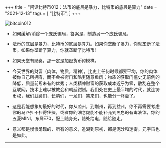 +++
title = "闲话比特币012：法币的底层是暴力，比特币的底层是算力"
date = "2021-12-13"
tags = [
    "比特币",
]
+++

![bitcoin012](/images/bitcoin-odyssey/bitcoin012.png)

* 如何缓解/消除一个庞氏骗局，答案是，制造另一个庞氏骗局。

* 法币的底层是暴力，比特币的底层是算力。如果你垄断了暴力，你就垄断了法币。如果你垄断了算力，你就垄断了比特币!

* 如果天堂有赌桌，那一定是加密货币的模样。

* 今天世界的财富（肉体，物质，精神），比史上任何时候都要平均，你的肉体被你自己所拥有，而不会被衙门和酷吏随意鱼肉；物质的获取门槛史无前例的降低，质量前所未有的优秀；人类精神财富的获取成本近乎为零，散乱在整个互联网，技术上难以被教会和朝廷钳制。我们处在史上最平均的时代，就连铸币权，我们韭菜们，长鹏们，一龙们，笑来们，也能分一杯羹了。

* 这是我能想象的最好的时代，你从凉州，到荆州，再到益州，你不再需要考虑你的马匹扛不扛得住操，或者你的油老虎能不能补充到黑色的有毒液体，你的五菱MINI，东风E70，配上随身充，随处给电，随给随走。

* 意义都是慢慢涌现的，所有的意义，追溯到原初，都是泥沙和迷雾。元宇宙也是如此。

---